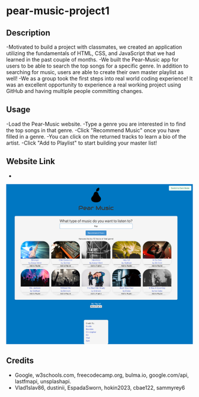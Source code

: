 # pear-music-project1

## Description
-Motivated to build a project with classmates, we created an application utilizing the fundamentals of HTML, CSS, and JavaScript that we had learned in the past couple of months.
-We built the Pear-Music app for users to be able to search the top songs for a specific genre. In addition to searching for music, users are able to create their own master playlist as well!
-We as a group took the first steps into real world coding experience! It was an excellent opportunity to experience a real working project using GitHub and having multiple people committing changes.


## Usage
-Load the Pear-Music website.
-Type a genre you are interested in to find the top songs in that genre.
-Click "Recommend Music" once you have filled in a genre.
-You can click on the returned tracks to learn a bio of the artist.
-Click "Add to Playlist" to start building your master list!

## Website Link
- 

![Pear-Music.](./assets/images/Screenshot%202023-04-06%20at%208.33.43%20PM.png)

## Credits
- Google, w3schools.com, freecodecamp.org, bulma.io, google.com/api, lastfmapi, unsplashapi.
- Vlad1slav86, dustinii, EspadaSworn, hokin2023, cbae122, sammyrey6